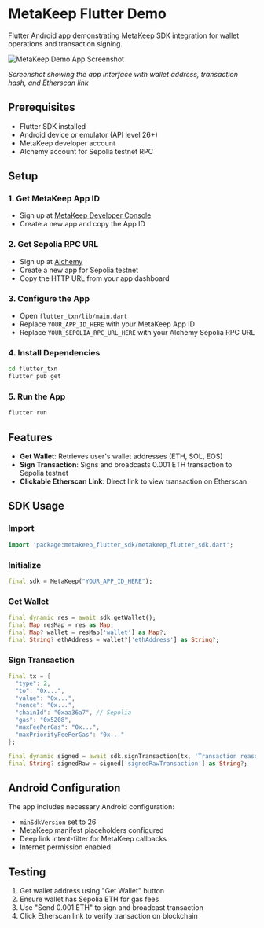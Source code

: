 # MetaKeep Flutter Demo

Flutter Android app demonstrating MetaKeep SDK integration for wallet operations and transaction signing.

![MetaKeep Demo App Screenshot](metakeep_demo_screenshot.png)

*Screenshot showing the app interface with wallet address, transaction hash, and Etherscan link*

## Prerequisites

- Flutter SDK installed
- Android device or emulator (API level 26+)
- MetaKeep developer account
- Alchemy account for Sepolia testnet RPC

## Setup

### 1. Get MetaKeep App ID
- Sign up at [MetaKeep Developer Console](https://console.metakeep.xyz/)
- Create a new app and copy the App ID

### 2. Get Sepolia RPC URL
- Sign up at [Alchemy](https://www.alchemy.com)
- Create a new app for Sepolia testnet
- Copy the HTTP URL from your app dashboard

### 3. Configure the App
- Open `flutter_txn/lib/main.dart`
- Replace `YOUR_APP_ID_HERE` with your MetaKeep App ID
- Replace `YOUR_SEPOLIA_RPC_URL_HERE` with your Alchemy Sepolia RPC URL

### 4. Install Dependencies
```bash
cd flutter_txn
flutter pub get
```

### 5. Run the App
```bash
flutter run
```

## Features

- **Get Wallet**: Retrieves user's wallet addresses (ETH, SOL, EOS)
- **Sign Transaction**: Signs and broadcasts 0.001 ETH transaction to Sepolia testnet
- **Clickable Etherscan Link**: Direct link to view transaction on Etherscan

## SDK Usage

### Import
```dart
import 'package:metakeep_flutter_sdk/metakeep_flutter_sdk.dart';
```

### Initialize
```dart
final sdk = MetaKeep("YOUR_APP_ID_HERE");
```

### Get Wallet
```dart
final dynamic res = await sdk.getWallet();
final Map resMap = res as Map;
final Map? wallet = resMap['wallet'] as Map?;
final String? ethAddress = wallet?['ethAddress'] as String?;
```

### Sign Transaction
```dart
final tx = {
  "type": 2,
  "to": "0x...",
  "value": "0x...",
  "nonce": "0x...",
  "chainId": "0xaa36a7", // Sepolia
  "gas": "0x5208",
  "maxFeePerGas": "0x...",
  "maxPriorityFeePerGas": "0x..."
};

final dynamic signed = await sdk.signTransaction(tx, 'Transaction reason');
final String? signedRaw = signed['signedRawTransaction'] as String?;
```

## Android Configuration

The app includes necessary Android configuration:
- `minSdkVersion` set to 26
- MetaKeep manifest placeholders configured
- Deep link intent-filter for MetaKeep callbacks
- Internet permission enabled

## Testing

1. Get wallet address using "Get Wallet" button
2. Ensure wallet has Sepolia ETH for gas fees
3. Use "Send 0.001 ETH" to sign and broadcast transaction
4. Click Etherscan link to verify transaction on blockchain
